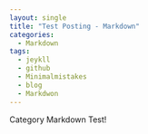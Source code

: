 ```yaml
---
layout: single
title: "Test Posting - Markdown"
categories:
  - Markdown
tags:
  - jeykll
  - github
  - Minimalmistakes
  - blog
  - Markdwon
---
```


Category Markdown Test!
